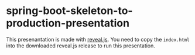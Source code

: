 # spring-boot-skeleton-to-production-presentation

This presenantation is made with [reveal.js](https://github.com/hakimel/reveal.js/). You need to copy the `index.html` into the downloaded reveal.js release to run this presentation.